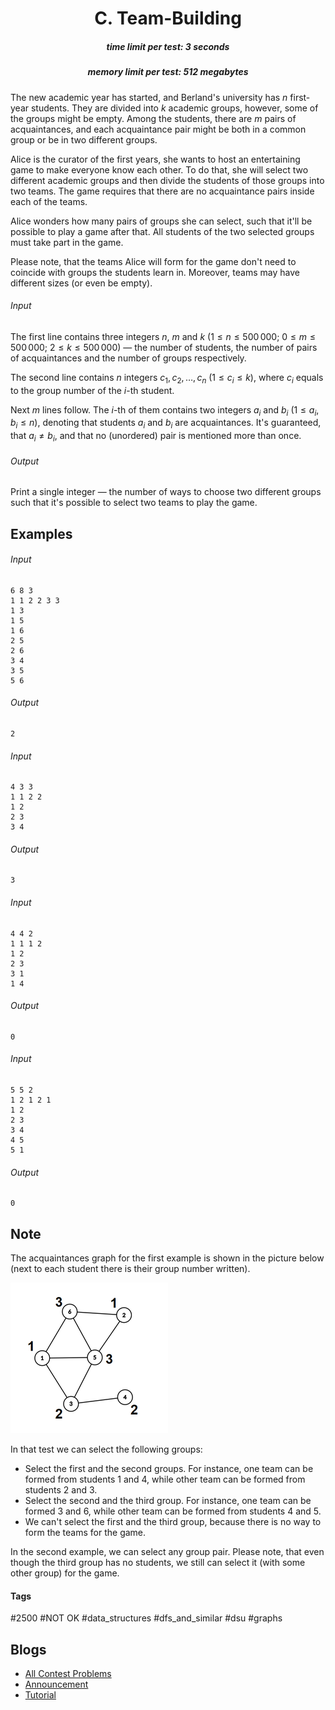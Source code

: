 <h1 style='text-align: center;'> C. Team-Building</h1>

<h5 style='text-align: center;'>time limit per test: 3 seconds</h5>
<h5 style='text-align: center;'>memory limit per test: 512 megabytes</h5>

The new academic year has started, and Berland's university has $n$ first-year students. They are divided into $k$ academic groups, however, some of the groups might be empty. Among the students, there are $m$ pairs of acquaintances, and each acquaintance pair might be both in a common group or be in two different groups.

Alice is the curator of the first years, she wants to host an entertaining game to make everyone know each other. To do that, she will select two different academic groups and then divide the students of those groups into two teams. The game requires that there are no acquaintance pairs inside each of the teams.

Alice wonders how many pairs of groups she can select, such that it'll be possible to play a game after that. All students of the two selected groups must take part in the game.

Please note, that the teams Alice will form for the game don't need to coincide with groups the students learn in. Moreover, teams may have different sizes (or even be empty).

###### Input

The first line contains three integers $n$, $m$ and $k$ ($1 \le n \le 500\,000$; $0 \le m \le 500\,000$; $2 \le k \le 500\,000$) — the number of students, the number of pairs of acquaintances and the number of groups respectively.

The second line contains $n$ integers $c_1, c_2, \dots, c_n$ ($1 \le c_i \le k$), where $c_i$ equals to the group number of the $i$-th student.

Next $m$ lines follow. The $i$-th of them contains two integers $a_i$ and $b_i$ ($1 \le a_i, b_i \le n$), denoting that students $a_i$ and $b_i$ are acquaintances. It's guaranteed, that $a_i \neq b_i$, and that no (unordered) pair is mentioned more than once.

###### Output

Print a single integer — the number of ways to choose two different groups such that it's possible to select two teams to play the game.

## Examples

###### Input


```text
6 8 3
1 1 2 2 3 3
1 3
1 5
1 6
2 5
2 6
3 4
3 5
5 6
```
###### Output


```text
2
```
###### Input


```text
4 3 3
1 1 2 2
1 2
2 3
3 4
```
###### Output


```text
3
```
###### Input


```text
4 4 2
1 1 1 2
1 2
2 3
3 1
1 4
```
###### Output


```text
0
```
###### Input


```text
5 5 2
1 2 1 2 1
1 2
2 3
3 4
4 5
5 1
```
###### Output


```text
0
```
## Note

The acquaintances graph for the first example is shown in the picture below (next to each student there is their group number written).

![](images/84c67d89f300153c6af6b0b79c20b9fbea538882.png)

In that test we can select the following groups:

* Select the first and the second groups. For instance, one team can be formed from students $1$ and $4$, while other team can be formed from students $2$ and $3$.
* Select the second and the third group. For instance, one team can be formed $3$ and $6$, while other team can be formed from students $4$ and $5$.
* We can't select the first and the third group, because there is no way to form the teams for the game.

In the second example, we can select any group pair. Please note, that even though the third group has no students, we still can select it (with some other group) for the game.



#### Tags 

#2500 #NOT OK #data_structures #dfs_and_similar #dsu #graphs 

## Blogs
- [All Contest Problems](../Codeforces_Round_680_(Div._1,_based_on_Moscow_Team_Olympiad).md)
- [Announcement](../blogs/Announcement.md)
- [Tutorial](../blogs/Tutorial.md)
